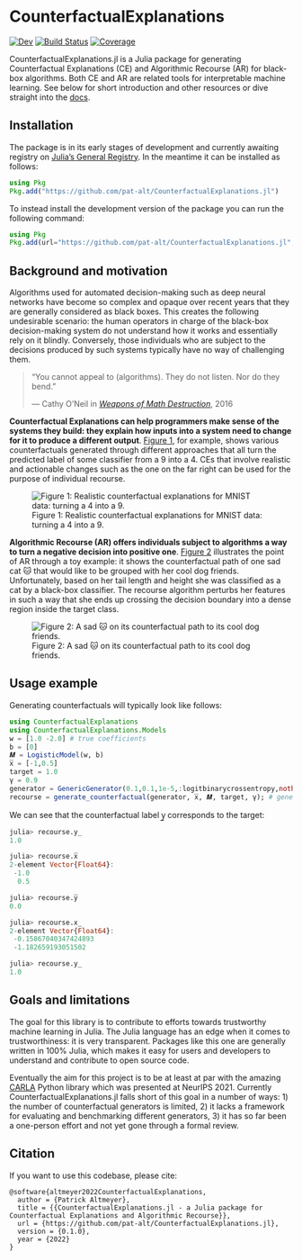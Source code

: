 # CounterfactualExplanations

<!-- [![Stable](https://img.shields.io/badge/docs-stable-blue.svg)](https://pat-alt.github.io/CounterfactualExplanations.jl/stable) -->

[![Dev](https://img.shields.io/badge/docs-dev-blue.svg)](https://pat-alt.github.io/CounterfactualExplanations.jl/dev) [![Build Status](https://github.com/pat-alt/CounterfactualExplanations.jl/actions/workflows/CI.yml/badge.svg?branch=main)](https://github.com/pat-alt/CounterfactualExplanations.jl/actions/workflows/CI.yml?query=branch%3Amain) [![Coverage](https://codecov.io/gh/pat-alt/CounterfactualExplanations.jl/branch/main/graph/badge.svg)](https://codecov.io/gh/pat-alt/CounterfactualExplanations.jl)

CounterfactualExplanations.jl is a Julia package for generating Counterfactual Explanations (CE) and Algorithmic Recourse (AR) for black-box algorithms. Both CE and AR are related tools for interpretable machine learning. See below for short introduction and other resources or dive straight into the [docs](https://pat-alt.github.io/CounterfactualExplanations.jl/dev).

## Installation

The package is in its early stages of development and currently awaiting registry on [Julia’s General Registry](https://github.com/JuliaRegistries/General). In the meantime it can be installed as follows:

``` julia
using Pkg
Pkg.add("https://github.com/pat-alt/CounterfactualExplanations.jl")
```

To instead install the development version of the package you can run the following command:

``` julia
using Pkg
Pkg.add(url="https://github.com/pat-alt/CounterfactualExplanations.jl", rev="dev")
```

## Background and motivation

Algorithms used for automated decision-making such as deep neural networks have become so complex and opaque over recent years that they are generally considered as black boxes. This creates the following undesirable scenario: the human operators in charge of the black-box decision-making system do not understand how it works and essentially rely on it blindly. Conversely, those individuals who are subject to the decisions produced by such systems typically have no way of challenging them.

> “You cannot appeal to (algorithms). They do not listen. Nor do they bend.”
>
> — Cathy O’Neil in [*Weapons of Math Destruction*](https://en.wikipedia.org/wiki/Weapons_of_Math_Destruction), 2016

**Counterfactual Explanations can help programmers make sense of the systems they build: they explain how inputs into a system need to change for it to produce a different output**. [Figure 1](#fig-mnist), for example, shows various counterfactuals generated through different approaches that all turn the predicted label of some classifier from a 9 into a 4. CEs that involve realistic and actionable changes such as the one on the far right can be used for the purpose of individual recourse.

<figure>
<img src="https://raw.githubusercontent.com/pat-alt/CounterfactualExplanations.jl/main/docs/src/examples/image/www/MNIST_9to4.png" id="fig-mnist" alt="Figure 1: Realistic counterfactual explanations for MNIST data: turning a 4 into a 9." />
<figcaption aria-hidden="true">Figure 1: Realistic counterfactual explanations for MNIST data: turning a 4 into a 9.</figcaption>
</figure>

**Algorithmic Recourse (AR) offers individuals subject to algorithms a way to turn a negative decision into positive one**. [Figure 2](#fig-cat) illustrates the point of AR through a toy example: it shows the counterfactual path of one sad cat 🐱 that would like to be grouped with her cool dog friends. Unfortunately, based on her tail length and height she was classified as a cat by a black-box classifier. The recourse algorithm perturbs her features in such a way that she ends up crossing the decision boundary into a dense region inside the target class.

<figure>
<img src="https://raw.githubusercontent.com/pat-alt/CounterfactualExplanations.jl/main/docs/src/examples/www/recourse_laplace.gif" id="fig-cat" alt="Figure 2: A sad 🐱 on its counterfactual path to its cool dog friends." />
<figcaption aria-hidden="true">Figure 2: A sad 🐱 on its counterfactual path to its cool dog friends.</figcaption>
</figure>

## Usage example

Generating counterfactuals will typically look like follows:

``` julia
using CounterfactualExplanations
using CounterfactualExplanations.Models
w = [1.0 -2.0] # true coefficients
b = [0]
𝑴 = LogisticModel(w, b)
x̅ = [-1,0.5]
target = 1.0
γ = 0.9
generator = GenericGenerator(0.1,0.1,1e-5,:logitbinarycrossentropy,nothing)
recourse = generate_counterfactual(generator, x̅, 𝑴, target, γ); # generate recourse
```

We can see that the counterfactual label y̲ corresponds to the target:

``` julia
julia> recourse.y̲
1.0

julia> recourse.x̅
2-element Vector{Float64}:
 -1.0
  0.5

julia> recourse.y̅
0.0

julia> recourse.x̲
2-element Vector{Float64}:
 -0.15867040347424893
 -1.182659193051502

julia> recourse.y̲
1.0
```

## Goals and limitations

The goal for this library is to contribute to efforts towards trustworthy machine learning in Julia. The Julia language has an edge when it comes to trustworthiness: it is very transparent. Packages like this one are generally written in 100% Julia, which makes it easy for users and developers to understand and contribute to open source code.

Eventually the aim for this project is to be at least at par with the amazing [CARLA](https://github.com/carla-recourse/CARLA) Python library which was presented at NeurIPS 2021. Currently CounterfactualExplanations.jl falls short of this goal in a number of ways: 1) the number of counterfactual generators is limited, 2) it lacks a framework for evaluating and benchmarking different generators, 3) it has so far been a one-person effort and not yet gone through a formal review.

## Citation

If you want to use this codebase, please cite:

    @software{altmeyer2022CounterfactualExplanations,
      author = {Patrick Altmeyer},
      title = {{CounterfactualExplanations.jl - a Julia package for Counterfactual Explanations and Algorithmic Recourse}},
      url = {https://github.com/pat-alt/CounterfactualExplanations.jl},
      version = {0.1.0},
      year = {2022}
    }
